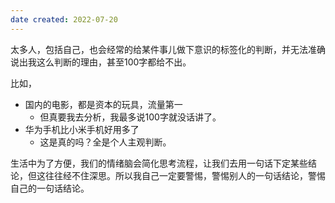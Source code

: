 ```yaml
---
date created: 2022-07-20
---
```


太多人，包括自己，也会经常的给某件事儿做下意识的标签化的判断，并无法准确说出我这么判断的理由，甚至100字都给不出。

比如，

- 国内的电影，都是资本的玩具，流量第一
	- 但真要我去分析，我最多说100字就没话讲了。
- 华为手机比小米手机好用多了
	- 这是真的吗？全是个人主观判断。

生活中为了方便，我们的情绪脑会简化思考流程，让我们去用一句话下定某些结论，但这往往经不住深思。所以我自己一定要警惕，警惕别人的一句话结论，警惕自己的一句话结论。
